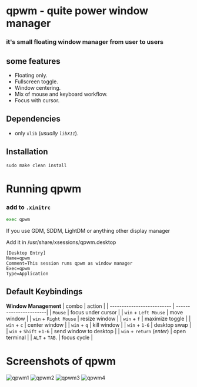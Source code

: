 # qpwm - quite power window manager
### it's small floating window manager from user to users
## some features
- Floating only.
- Fullscreen toggle.
- Window centering.
- Mix of mouse and keyboard workflow.
- Focus with cursor.
## Dependencies
- only `xlib` (*usually `libX11`*).
## Installation
```fish
sudo make clean install
```
# Running qpwm
### add to `.xinitrc`
```bash
exec qpwm
```
If you use GDM, SDDM, LightDM оr anything other display manager

Add it in /usr/share/xsessions/qpwm.desktop 
```
[Desktop Entry]
Name=qpwm
Comment=This session runs qpwm as window manager
Exec=qpwm
Type=Application
```
## Default Keybindings
**Window Management**
| combo                      | action                 |
| -------------------------- | -----------------------|
| `Mouse`                    | focus under cursor     |
| `win` + `Left Mouse`       | move window            |
| `win` + `Right Mouse`      | resize window          |
| `win` + `f`                | maximize toggle        |
| `win` + `c`                | center window          |
| `win` + `q`                | kill window            |
| `win` + `1-6`              | desktop swap           |
| `win` + `Shift` +`1-6`     | send window to desktop |
| `win` + `return` (*enter*) | open terminal          |
| `ALT` + `TAB`.             | focus cycle            |
# Screenshots of qpwm
![qpwm1](https://media.discordapp.net/attachments/955362477137362954/955362504656187392/5CqwsnNUOos.jpg?raw=true)
![qpwm2](https://cdn.discordapp.com/attachments/955362477137362954/955533886132215878/2022-03-21_21-30.png?raw=true)
![qpwm3](https://cdn.discordapp.com/attachments/955362477137362954/955543502110990476/2022-03-21_22-08_1.png?raw=true)
![qpwm4](https://cdn.discordapp.com/attachments/955362477137362954/955544733470580776/2022-03-21_22-13.png?raw=true)
